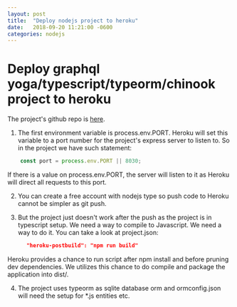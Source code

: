 ```yaml
---
layout: post
title:  "Deploy nodejs project to heroku"
date:   2018-09-20 11:21:00 -0600
categories: nodejs
---
```


Deploy graphql yoga/typescript/typeorm/chinook project to heroku
===================================================================================

The project's github repo is [here](https://github.com/chesteryang/graphql-ts).

1. The first environment variable is process.env.PORT. Heroku will set this variable to a port number for the project's express server to listen to. So in the project we have such statement:
```JavaScript
    const port = process.env.PORT || 8030;
```
If there is a value on process.env.PORT, the server will listen to it as Heroku will direct all requests to this port.

2. You can create a free account with nodejs type so push code to Heroku cannot be simpler as git push. 

3. But the project just doesn't work after the push as the project is in typescript setup. We need a way to compile to Javascript. We need a way to do it. You can take a look at project.json:

```json
      "heroku-postbuild": "npm run build"
```
Heroku provides a chance to run script after npm install and before pruning dev dependencies. We utilizes this chance to do compile and package the application into dist/.

4. The project uses typeorm as sqlite database orm and ormconfig.json will need the setup for *.js entities etc.
